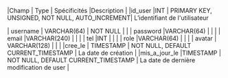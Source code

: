  
|Champ  | Type | Spécificités |Description |
|id_user  |INT  | PRIMARY KEY, UNSIGNED, NOT NULL, AUTO_INCREMENT| L’identifiant de l'utilisateur

| username | VARCHAR(64) | NOT NULL |  |
| password |VARCHAR(64)  |  |  |
| email |VARCHAR(240)  |  |  |
| tel |INT  |  |  |
| role |VARCHAR(64)  |  |  |
| avatar | VARCHAR(128) |  |  |
|cree_le | TIMESTAMP | NOT NULL, DEFAULT CURRENT_TIMESTAMP | La date de création |
 |mis_a_jour_le |TIMESTAMP  | NOT NULL, DEFAULT CURRENT_TIMESTAMP | La date de dernière modification de user |
<!--stackedit_data:
eyJoaXN0b3J5IjpbNDgwMDAyODk0LC04MzI1NTcyMDVdfQ==
-->